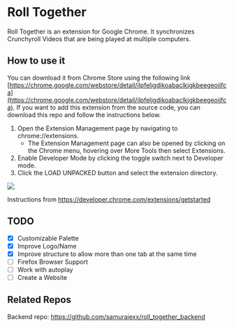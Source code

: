 # Roll Together
Roll Together is an extension for Google Chrome. It synchronizes Crunchyroll Videos that are being played at multiple computers.

## How to use it
You can download it from Chrome Store using the following link [https://chrome.google.com/webstore/detail/ilpfeljgdikoabaclkjgkbeegeoijfca](https://chrome.google.com/webstore/detail/ilpfeljgdikoabaclkjgkbeegeoijfca). If you want to add this extension from the source code, you can download this repo and follow the instructions below.

1. Open the Extension Management page by navigating to chrome://extensions.
    - The Extension Management page can also be opened by clicking on the Chrome menu, hovering over More Tools then select Extensions.
2. Enable Developer Mode by clicking the toggle switch next to Developer mode.
3. Click the LOAD UNPACKED button and select the extension directory.

![](https://developer.chrome.com/static/images/get_started/load_extension.png)

Instructions from https://developer.chrome.com/extensions/getstarted
## TODO
- [x] Customizable Palette
- [x] Improve Logo/Name
- [x] Improve structure to allow more than one tab at the same time
- [ ] Firefox Browser Support
- [ ] Work with autoplay
- [ ] Create a Website

## Related Repos
Backend repo: https://github.com/samuraiexx/roll_together_backend
